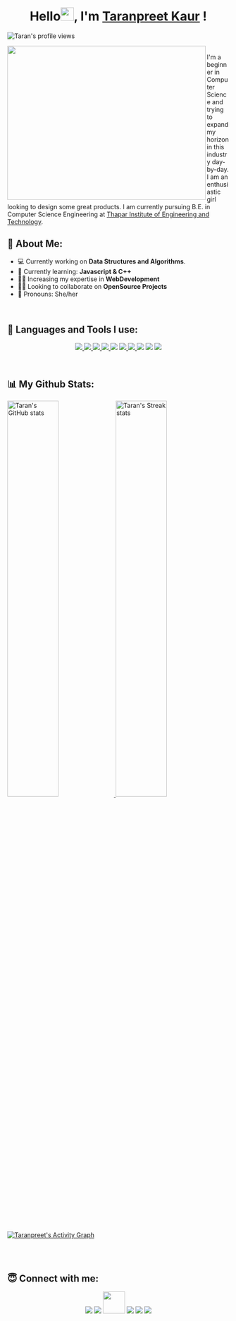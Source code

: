 <!--Greetings-->
<h1 align="center">Hello<img src="https://raw.githubusercontent.com/MartinHeinz/MartinHeinz/master/wave.gif" width="30px">, I'm <b><a href="https://www.linkedin.com/in/taranpreet-kaur-dhiman-64baab1b6/" target="_blank">Taranpreet Kaur</a></b> !</h1>
<p align="left"> <img src="https://komarev.com/ghpvc/?username=thetarandhiman" alt="Taran's profile views"></p>


<!--Short Descriptive Para-->
<img width="450px" align="left" height="350px" src="https://cdn.dribbble.com/users/876183/screenshots/4178051/_______.gif">
<br>
I'm a beginner in Computer Science and trying to expand my horizon in this industry day-by-day. I am an enthusiastic girl looking to design some great products. I am currently pursuing B.E. in Computer Science Engineering at <a href="http://www.thapar.edu/">Thapar Institute of Engineering and Technology</a>.   

<!--Learnings-->
## 🙋 About Me:
<!-- - I’m currently working on **[My Portfolio Website](https://github.com/thetarandhiman/PortfolioSite)**-->
- 💻 Currently working on **Data Structures and Algorithms**.
- 📝 Currently learning: **Javascript & C++** 
- 👩‍💻 Increasing my expertise in **WebDevelopment**
- 🙏🏻 Looking to collaborate on **OpenSource Projects**
- 👩 Pronouns: She/her
<!-- - 😄 Fun fact: I can vibe on Punjabi songs alongwith Bhangra well. -->
<!-- - All my projects will be available at **[My Portfolio]()**-->
<!-- - How to reach me: <a href="mailto:taranpreet391@gmail.com">taranpreet391@gmail.com</a> -->
<br>

## 🚀 Languages and Tools I use:

<p align="center"> 
    <a href="https://developer.mozilla.org/en-US/docs/Web/HTML" target="_blank"> <img src="https://img.icons8.com/color/48/000000/html-5.png"/> </a> 
    <a href="https://developer.mozilla.org/en-US/docs/Web/CSS" target="_blank"> <img src="https://img.icons8.com/color/48/000000/css3.png"/> </a> 
    <a href="https://getbootstrap.com" target="_blank"> <img src="https://img.icons8.com/color/48/000000/bootstrap.png"/> </a> 
    <a href="https://www.javascript.com/" target="_blank"> <img src="https://img.icons8.com/color/48/000000/javascript--v1.png"/> </a>
    <a href="https://www.geeksforgeeks.org/c-programming-language/" target="_blank"> <img src="https://img.icons8.com/color/48/000000/c-programming.png"/></a>
    <a href="https://www.geeksforgeeks.org/c-plus-plus/" target="_blank"><img src="https://img.icons8.com/color/48/000000/c-plus-plus-logo.png"/> </a>      
    <a href="https://git-scm.com/" target="_blank"> <img src="https://img.icons8.com/color/48/000000/git.png"/> </a> 
    <a href="https://github.com/" target="_blank"><img src="https://img.icons8.com/color/48/000000/github--v3.png"/></a>      
    <a href="https://code.visualstudio.com/" target="_blank"><img src="https://img.icons8.com/color/48/000000/visual-studio-code-2019.png"/></a> 
    <a href="https://www.figma.com/" target="_blank"><img src="https://img.icons8.com/fluency/48/000000/figma.png"/></a>     
</p>
<br>


<!-- GITHUB STATISTICS-->
## 📊 My Github Stats:
<a href="https://github.com/thetarandhiman">

<img alt="Taran's GitHub stats" width="48%" src="https://github-readme-stats.vercel.app/api?username=thetarandhiman&show_icons=true&theme=gruvbox">

<img alt="Taran's Streak stats" width="48%" src="https://github-readme-streak-stats.herokuapp.com/?user=thetarandhiman&theme=gruvbox_duo">
  
<img alt="Taranpreet's Activity Graph" src="https://activity-graph.herokuapp.com/graph?username=thetarandhiman&bg_color=0D1117&color=E47F2D&line=FE920D&point=3D9C57&hide_border=true"></a>
 
<!--  <img width="1500" height="auto" align="center" alt="Taran's stats" src="https://github-profile-trophy.vercel.app/?username=thetarandhiman&row=1&column=7&theme=gruvbox&margin-w=15e" /> -->
<br>
<br>

<!--Contact Part-->
## 😇 Connect with me:

<p align="center">
 <a href = "https://www.linkedin.com/in/taranpreet-kaur-dhiman-64baab1b6/"><img src="https://img.icons8.com/fluent/48/000000/linkedin.png"/></a>
 <a href = "mailto:taranpreet391@gmail.com"><img src="https://img.icons8.com/color/50/000000/gmail-new.png"/><a>
 <a href = "https://dev.to/thetarandhiman"><img src="https://d2fltix0v2e0sb.cloudfront.net/dev-badge.svg" height="50" width="50"/></a>
 <a href = "https://twitter.com/taranpreet391"><img src="https://img.icons8.com/color/48/000000/twitter--v2.png"/></a>
 <a href = "https://www.instagram.com/thetarandhiman/"><img src="https://img.icons8.com/color/48/000000/instagram-new--v2.png"></a>
 <a href = "https://thetarandhiman.medium.com/"><img src="https://img.icons8.com/plumpy/48/000000/medium-logo.png"/></a>
 <!-- <a href = ""><img src="https://img.icons8.com/fluent/48/000000/facebook-new.png"/></a> -->
</p>

<!--The end of Readme.md-->
